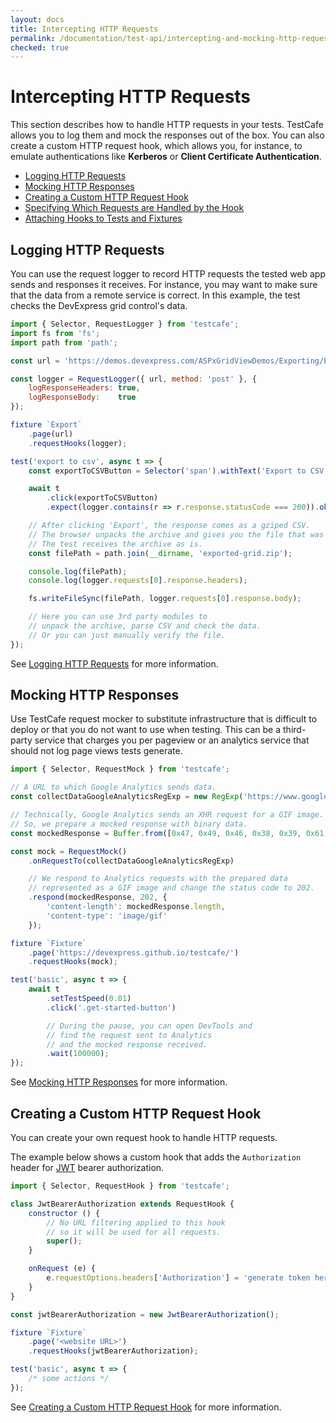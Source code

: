 ```yaml
---
layout: docs
title: Intercepting HTTP Requests
permalink: /documentation/test-api/intercepting-and-mocking-http-requests/
checked: true
---
```

# Intercepting HTTP Requests

This section describes how to handle HTTP requests in your tests. TestCafe allows you to log them and mock the responses out of the box. You can also create a custom HTTP request hook, which allows you, for instance, to emulate authentications like **Kerberos** or **Client Certificate Authentication**.

* [Logging HTTP Requests](logging-http-requests.md)
* [Mocking HTTP Responses](mocking-http-responses.md)
* [Creating a Custom HTTP Request Hook](creating-a-custom-http-request-hook.md)
* [Specifying Which Requests are Handled by the Hook](specifying-which-requests-are-handled-by-the-hook.md)
* [Attaching Hooks to Tests and Fixtures](attaching-hooks-to-tests-and-fixtures.md)

## Logging HTTP Requests

You can use the request logger to record HTTP requests the tested web app sends and responses it receives. For instance, you may want to make sure that the data from a remote service is correct. In this example, the test checks the DevExpress grid control's data.

```js
import { Selector, RequestLogger } from 'testcafe';
import fs from 'fs';
import path from 'path';

const url = 'https://demos.devexpress.com/ASPxGridViewDemos/Exporting/Exporting.aspx';

const logger = RequestLogger({ url, method: 'post' }, {
    logResponseHeaders: true,
    logResponseBody:    true
});

fixture `Export`
    .page(url)
    .requestHooks(logger);

test('export to csv', async t => {
    const exportToCSVButton = Selector('span').withText('Export to CSV');

    await t
        .click(exportToCSVButton)
        .expect(logger.contains(r => r.response.statusCode === 200)).ok();

    // After clicking 'Export', the response comes as a gziped CSV.
    // The browser unpacks the archive and gives you the file that was inside.
    // The test receives the archive as is.
    const filePath = path.join(__dirname, 'exported-grid.zip');

    console.log(filePath);
    console.log(logger.requests[0].response.headers);

    fs.writeFileSync(filePath, logger.requests[0].response.body);

    // Here you can use 3rd party modules to
    // unpack the archive, parse CSV and check the data.
    // Or you can just manually verify the file.
});
```

See [Logging HTTP Requests](logging-http-requests.md) for more information.

## Mocking HTTP Responses

Use TestCafe request mocker to substitute infrastructure that is difficult to deploy or that you do not want to use when testing. This can be a third-party service that charges you per pageview or an analytics service that should not log page views tests generate.

```js
import { Selector, RequestMock } from 'testcafe';

// A URL to which Google Analytics sends data.
const collectDataGoogleAnalyticsRegExp = new RegExp('https://www.google-analytics.com/collect');

// Technically, Google Analytics sends an XHR request for a GIF image.
// So, we prepare a mocked response with binary data.
const mockedResponse = Buffer.from([0x47, 0x49, 0x46, 0x38, 0x39, 0x61, 0x01, 0x00, 0x01]);

const mock = RequestMock()
    .onRequestTo(collectDataGoogleAnalyticsRegExp)

    // We respond to Analytics requests with the prepared data
    // represented as a GIF image and change the status code to 202.
    .respond(mockedResponse, 202, {
        'content-length': mockedResponse.length,
        'content-type': 'image/gif'
    });

fixture `Fixture`
    .page('https://devexpress.github.io/testcafe/')
    .requestHooks(mock);

test('basic', async t => {
    await t
        .setTestSpeed(0.01)
        .click('.get-started-button')

        // During the pause, you can open DevTools and
        // find the request sent to Analytics
        // and the mocked response received.
        .wait(100000);
});
```

See [Mocking HTTP Responses](mocking-http-responses.md) for more information.

## Creating a Custom HTTP Request Hook

You can create your own request hook to handle HTTP requests.

The example below shows a custom hook that adds the `Authorization` header for [JWT](https://tools.ietf.org/html/rfc7519) bearer authorization.

```js
import { Selector, RequestHook } from 'testcafe';

class JwtBearerAuthorization extends RequestHook {
    constructor () {
        // No URL filtering applied to this hook
        // so it will be used for all requests.
        super();
    }

    onRequest (e) {
        e.requestOptions.headers['Authorization'] = 'generate token here';
    }
}

const jwtBearerAuthorization = new JwtBearerAuthorization();

fixture `Fixture`
    .page('<website URL>')
    .requestHooks(jwtBearerAuthorization);

test('basic', async t => {
    /* some actions */
});
```

See [Creating a Custom HTTP Request Hook](creating-a-custom-http-request-hook.md) for more information.
